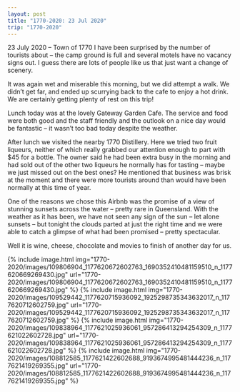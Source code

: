 ```yaml
---
layout: post
title: "1770-2020: 23 Jul 2020"
trip: "1770-2020"
---
```

23 July 2020 – Town of 1770
I have been surprised by the number of tourists about – the camp ground is full and several motels have no vacancy signs out.  I guess there are lots of people like us that just want a change of scenery.

It was again wet and miserable this morning, but we did attempt a walk.  We didn’t get far, and ended up scurrying back to the cafe to enjoy a hot drink.  We are certainly getting plenty of rest on this trip!

Lunch today was at the lovely Gateway Garden Cafe.  The service and food were both good and the staff friendly and the outlook on a nice day would be fantastic – it wasn’t too bad today despite the weather.  

After lunch we visited the nearby 1770 Distillery.  Here we tried two fruit liqueurs, neither of which really grabbed our attention enough to part with $45 for a bottle.   The owner said he had been extra busy in the morning and had sold out of the other two liqueurs he normally has for tasting – maybe we just missed out on the best ones?  He mentioned that business was brisk at the moment and there were more tourists around than would have been normally at this time of year. 

One of the reasons we chose this Airbnb was the promise of a view of stunning sunsets across the water – pretty rare in Queensland.  With the weather as it has been, we have not seen any sign of the sun – let alone sunsets – but tonight the clouds parted at just the right time and we were able to catch a glimpse of what had been promised – pretty spectacular.

Well it is wine, cheese, chocolate and movies to finish of another day for us.

<div class=images>
    {% include image.html
        img="1770-2020/images/109806904_1177620672602763_1690352410481159510_n_1177620669269430.jpg"
        url="1770-2020/images/109806904_1177620672602763_1690352410481159510_n_1177620669269430.jpg"
    %}
    {% include image.html
        img="1770-2020/images/109529442_1177620715936092_1925298735343632017_n_1177620712602759.jpg"
        url="1770-2020/images/109529442_1177620715936092_1925298735343632017_n_1177620712602759.jpg"
    %}
    {% include image.html
        img="1770-2020/images/109838964_1177621025936061_957286413294254309_n_1177621022602728.jpg"
        url="1770-2020/images/109838964_1177621025936061_957286413294254309_n_1177621022602728.jpg"
    %}
    {% include image.html
        img="1770-2020/images/108812585_1177621422602688_9193674995481444236_n_1177621419269355.jpg"
        url="1770-2020/images/108812585_1177621422602688_9193674995481444236_n_1177621419269355.jpg"
    %}

</div>
